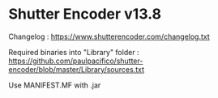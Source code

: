 # Shutter Encoder v13.8

Changelog : https://www.shutterencoder.com/changelog.txt

Required binaries into "Library" folder : https://github.com/paulpacifico/shutter-encoder/blob/master/Library/sources.txt

Use MANIFEST.MF with .jar
